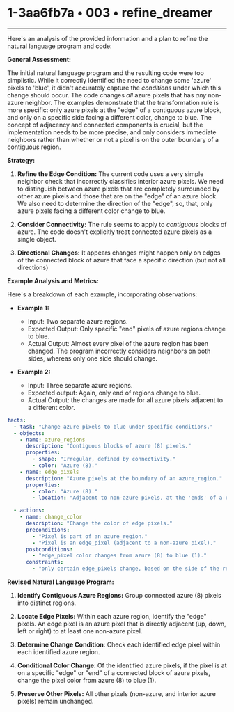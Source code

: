 # 1-3aa6fb7a • 003 • refine_dreamer

---
Here's an analysis of the provided information and a plan to refine the natural language program and code:

**General Assessment:**

The initial natural language program and the resulting code were too simplistic. While it correctly identified the need to change some 'azure' pixels to 'blue', it didn't accurately capture the *conditions* under which this change should occur. The code changes *all* azure pixels that has *any* non-azure neighbor. The examples demonstrate that the transformation rule is more specific: only azure pixels at the "edge" of a contiguous azure block, and only on a specific side facing a different color, change to blue. The concept of adjacency and connected components is crucial, but the implementation needs to be more precise, and only considers immediate neighbors rather than whether or not a pixel is on the outer boundary of a contiguous region.

**Strategy:**

1.  **Refine the Edge Condition:** The current code uses a very simple neighbor check that incorrectly classifies interior azure pixels. We need to distinguish between azure pixels that are completely surrounded by other azure pixels and those that are on the "edge" of an azure block. We also need to determine the direction of the "edge", so, that, only azure pixels facing a different color change to blue.

2.  **Consider Connectivity:** The rule seems to apply to *contiguous* blocks of azure. The code doesn't explicitly treat connected azure pixels as a single object.

3.  **Directional Changes:** It appears changes might happen only on edges of the connected block of azure that face a specific direction (but not all directions)

**Example Analysis and Metrics:**

Here's a breakdown of each example, incorporating observations:

*   **Example 1:**
    *   Input: Two separate azure regions.
    *   Expected Output: Only specific "end" pixels of azure regions change to blue.
    *   Actual Output: Almost every pixel of the azure region has been changed. The program incorrectly considers neighbors on both sides, whereas only one side should change.

*   **Example 2:**
    *   Input: Three separate azure regions.
    *   Expected output: Again, only end of regions change to blue.
    *   Actual Output: the changes are made for all azure pixels adjacent to a different color.

```yaml
facts:
  - task: "Change azure pixels to blue under specific conditions."
  - objects:
    - name: azure_regions
      description: "Contiguous blocks of azure (8) pixels."
      properties:
        - shape: "Irregular, defined by connectivity."
        - color: "Azure (8)."
    - name: edge_pixels
      description: "Azure pixels at the boundary of an azure_region."
      properties:
        - color: "Azure (8)."
        - location: "Adjacent to non-azure pixels, at the 'ends' of a region"

  - actions:
    - name: change_color
      description: "Change the color of edge pixels."
      preconditions:
        - "Pixel is part of an azure_region."
        - "Pixel is an edge_pixel (adjacent to a non-azure pixel)."
      postconditions:
        - "edge_pixel color changes from azure (8) to blue (1)."
      constraints:
        - "only certain edge_pixels change, based on the side of the region"
```

**Revised Natural Language Program:**

1.  **Identify Contiguous Azure Regions:** Group connected azure (8) pixels into distinct regions.

2.  **Locate Edge Pixels:** Within each azure region, identify the "edge" pixels. An edge pixel is an azure pixel that is directly adjacent (up, down, left or right) to at least one non-azure pixel.

3.  **Determine Change Condition**: Check each identified edge pixel within each identified azure region.

4. **Conditional Color Change**: Of the identified azure pixels, if the pixel is at on a specific "edge" or "end" of a connected block of azure pixels, change the pixel color from azure (8) to blue (1).

5.  **Preserve Other Pixels:** All other pixels (non-azure, and interior azure pixels) remain unchanged.

